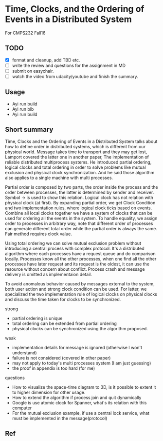 # Time, Clocks, and the Ordering of Events in a Distributed System

For CMPS232 Fall16

## TODO

- [x] format and cleanup, add TBD etc.
- [ ] write the review and questions for the assignment in MD
- [ ] submit on easychair.
- [ ] watch the video from udacity/youtube and finish the summary.

## Usage

- Ayi run build
- Ayi run bib
- Ayi run build

## Short summary

Time, Clocks and the Ordering of Events in a Distributed System talks about
how to define order in distributed systems, which is different from our physical world.
Message takes time to transport and they may get lost, Lamport covered the latter one in
another paper, The implementation of reliable distributed multiprocess systems.
He introduced partial ordering, logical clocks and total ordering in order to solve problems
like mutual exclusion and physical clock synchronization.
And he said those algorithm also applies to a single machine with multi processes.

Partial order is composed by two parts, the order inside the process and the order between processes,
the latter is determined by sender and receiver. Symbol -> is used to show this relation.
Logical clock has not relation with physical clock (at first).
By expanding partial order, we get Clock Condition and two implementation rules, where logical clock ticks
based on events.
Combine all local clocks together we have a system of clocks that can be used for ordering all the events in
the system. To handle equality, we assign order to processes in arbitrary way, note that different order of processes
can generate different total order while the partial order is always the same. Fair method requires clock value.

Using total ordering we can solve mutual exclusion problem without introducing a central process with complex protocol.
It's a distributed algorithm where each processes have a request queue and do comparison locally.
Processes know all the other processes, when one find all the other processes have later request and its request is the
oldest, it can use the resource without concern about conflict. Process crash and message delivery is omitted as implementaion
detail.

To avoid anomalous behavior caused by messages external to the system,
both user action and strong clock condition can be used.
For latter, we specialized the two implementation rule of logical clocks on physical clocks and discuss the time taken for clocks to be synchronized.

strong

- partial ordering is unique
- total ordering can be extended from partial ordering
- physical clocks can be synchronized using the algorithm proposed.

weak

- implementation details for message is ignored (otherwise I won't understand)
- failure is not considered (covered in other paper)
- may not apply to today's multi processes system (I am just guessing)
- the proof in appendix is too hard (for me)

questions

- How to visualize the space-time diagram to 3D, is it possible to extent it to higher dimension for other usage.
- How to extend the algorithm if process join and quit dynamically
- Google is use atomic clock for Spanner, what's its relation with this computer
- For the mutual exclusion example, if use a central lock service, what must be implemented in the message(protocol)

## Ref
